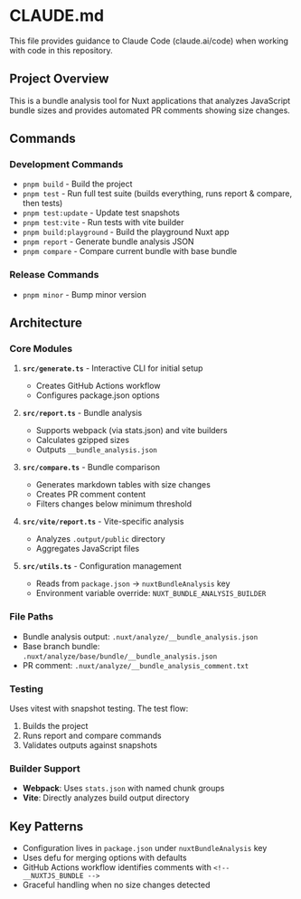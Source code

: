 # CLAUDE.md

This file provides guidance to Claude Code (claude.ai/code) when working with code in this repository.

## Project Overview

This is a bundle analysis tool for Nuxt applications that analyzes JavaScript bundle sizes and provides automated PR comments showing size changes.

## Commands

### Development Commands

- `pnpm build` - Build the project
- `pnpm test` - Run full test suite (builds everything, runs report & compare, then tests)
- `pnpm test:update` - Update test snapshots
- `pnpm test:vite` - Run tests with vite builder
- `pnpm build:playground` - Build the playground Nuxt app
- `pnpm report` - Generate bundle analysis JSON
- `pnpm compare` - Compare current bundle with base bundle

### Release Commands

- `pnpm minor` - Bump minor version

## Architecture

### Core Modules

1. **`src/generate.ts`** - Interactive CLI for initial setup

   - Creates GitHub Actions workflow
   - Configures package.json options

2. **`src/report.ts`** - Bundle analysis

   - Supports webpack (via stats.json) and vite builders
   - Calculates gzipped sizes
   - Outputs `__bundle_analysis.json`

3. **`src/compare.ts`** - Bundle comparison

   - Generates markdown tables with size changes
   - Creates PR comment content
   - Filters changes below minimum threshold

4. **`src/vite/report.ts`** - Vite-specific analysis

   - Analyzes `.output/public` directory
   - Aggregates JavaScript files

5. **`src/utils.ts`** - Configuration management
   - Reads from `package.json` → `nuxtBundleAnalysis` key
   - Environment variable override: `NUXT_BUNDLE_ANALYSIS_BUILDER`

### File Paths

- Bundle analysis output: `.nuxt/analyze/__bundle_analysis.json`
- Base branch bundle: `.nuxt/analyze/base/bundle/__bundle_analysis.json`
- PR comment: `.nuxt/analyze/__bundle_analysis_comment.txt`

### Testing

Uses vitest with snapshot testing. The test flow:

1. Builds the project
2. Runs report and compare commands
3. Validates outputs against snapshots

### Builder Support

- **Webpack**: Uses `stats.json` with named chunk groups
- **Vite**: Directly analyzes build output directory

## Key Patterns

- Configuration lives in `package.json` under `nuxtBundleAnalysis` key
- Uses defu for merging options with defaults
- GitHub Actions workflow identifies comments with `<!-- __NUXTJS_BUNDLE -->`
- Graceful handling when no size changes detected
